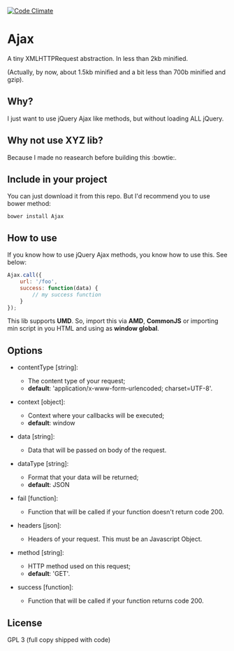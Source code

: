 [![Code Climate](https://codeclimate.com/github/renie/Ajax/badges/gpa.svg)](https://codeclimate.com/github/renie/Ajax)

# Ajax

A tiny XMLHTTPRequest abstraction. In less than 2kb minified.

(Actually, by now, about 1.5kb minified and a bit less than 700b minified and gzip).


## Why?

I just want to use jQuery Ajax like methods, but without loading ALL jQuery.


## Why not use XYZ lib?

Because I made no reasearch before building this :bowtie:.


## Include in your project

You can just download it from this repo. But I'd recommend you to use bower method:

```
bower install Ajax
```

## How to use

If you know how to use jQuery Ajax methods, you know how to use this. See below:

```javascript
Ajax.call({
	url: '/foo',
	success: function(data) {
		// my success function
	}
});
```

This lib supports **UMD**. So, import this via **AMD**, **CommonJS** or importing min script in you HTML and using as **window global**.

## Options

* contentType [string]: 
	* The content type of your request;
	* **default**: 'application/x-www-form-urlencoded; charset=UTF-8'.

* context [object]:
	* Context where your callbacks will be executed;
	* **default**: window

* data [string]:
	* Data that will be passed on body of the request.

* dataType [string]:
	* Format that your data will be returned;
	* **default**: JSON

* fail [function]:
	* Function that will be called if your function doesn't return code 200.

* headers [json]: 
	* Headers of your request. This must be an Javascript Object.

* method [string]:
	* HTTP method used on this request; 
	* **default**: 'GET'.

* success [function]:
	* Function that will be called if your function returns code 200.

## License

GPL 3 (full copy shipped with code)
